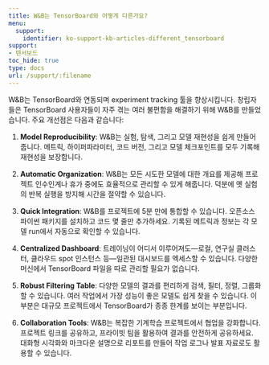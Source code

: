 ```yaml
---
title: W&B는 TensorBoard와 어떻게 다른가요?
menu:
  support:
    identifier: ko-support-kb-articles-different_tensorboard
support:
- 텐서보드
toc_hide: true
type: docs
url: /support/:filename
---
```


W&B는 TensorBoard와 연동되며 experiment tracking 툴을 향상시킵니다. 창립자들은 TensorBoard 사용자들이 자주 겪는 여러 불편함을 해결하기 위해 W&B를 만들었습니다. 주요 개선점은 다음과 같습니다:

1. **Model Reproducibility**: W&B는 실험, 탐색, 그리고 모델 재현성을 쉽게 만들어줍니다. 메트릭, 하이퍼파라미터, 코드 버전, 그리고 모델 체크포인트를 모두 기록해 재현성을 보장합니다.

2. **Automatic Organization**: W&B는 모든 시도한 모델에 대한 개요를 제공해 프로젝트 인수인계나 휴가 중에도 효율적으로 관리할 수 있게 해줍니다. 덕분에 옛 실험의 반복 실행을 방지해 시간을 절약할 수 있습니다.

3. **Quick Integration**: W&B를 프로젝트에 5분 만에 통합할 수 있습니다. 오픈소스 파이썬 패키지를 설치하고 코드 몇 줄만 추가하세요. 기록된 메트릭과 정보는 각 모델 run에서 자동으로 확인할 수 있습니다.

4. **Centralized Dashboard**: 트레이닝이 어디서 이루어져도—로컬, 연구실 클러스터, 클라우드 spot 인스턴스 등—일관된 대시보드를 엑세스할 수 있습니다. 다양한 머신에서 TensorBoard 파일을 따로 관리할 필요가 없습니다.

5. **Robust Filtering Table**: 다양한 모델의 결과를 편리하게 검색, 필터, 정렬, 그룹화할 수 있습니다. 여러 작업에서 가장 성능이 좋은 모델도 쉽게 찾을 수 있습니다. 이 부분은 대규모 프로젝트에서 TensorBoard가 종종 한계를 보이는 부분입니다.

6. **Collaboration Tools**: W&B는 복잡한 기계학습 프로젝트에서 협업을 강화합니다. 프로젝트 링크를 공유하고, 프라이빗 팀을 활용하여 결과를 안전하게 공유하세요. 대화형 시각화와 마크다운 설명으로 리포트를 만들어 작업 로그나 발표 자료로도 활용할 수 있습니다.